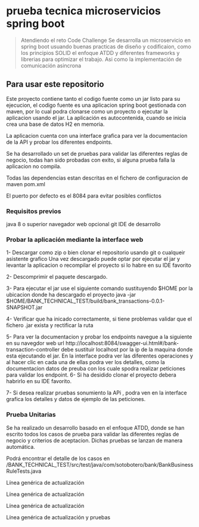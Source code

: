 # prueba tecnica microservicios spring boot

> Atendiendo el reto Code Challenge 
> Se desarrolla un microservicio en spring boot usuando buenas practicas de diseño y codificaion, 
> como los principios SOLID el enfoque ATDD y diferentes frameworks y librerias para optimizar el trabajo. 
> Asi como la implementación de comunicación asincrona

## Para usar este repositorio
Este proyecto contiene tanto el codigo fuente como un jar listo para su ejecucion, el codigo fuente 
es una aplicacion spring boot gestionada con maven, por lo cual podra clonarse como un proyecto o ejecutar la aplicacion usando el jar.
La aplicación es autocontenida, cuando se inicia crea una base de datos H2 en memoria.

La aplicacion cuenta con una interface grafica para ver la documentacion de la API y probar los diferentes endpoints.

Se ha desarrollado un set de pruebas para validar las diferentes reglas de negocio, 
todas han sido probadas con exito, si alguna prueba falla la aplicacion no compila.

Todas las dependencias estan descritas en el fichero de configuracion de maven pom.xml

El puerto por defecto es el 8084 para evitar posibles conflictos

### Requisitos previos
java 8 o superior
navegador web
opcional 
git 
IDE de desarrollo

### Probar la aplicación mediante la interface web
1- Descargar como zip o bien clonar el repositorio usando git o cualqueir asistente grafico
   Una vez descargado puede optar por ejecutar el jar y levantar la aplicacion o  recompilar el proyecto si lo habre en su IDE favorito
   
2- Descomprimir el paquete descargado.

3- Para ejecutar el jar use el siguiente comando sustituyendo $HOME por la ubicacion donde ha descargado el proyecto java -jar  $HOME/BANK_TECHNICAL_TEST/build/bank_transactions-0.0.1-SNAPSHOT.jar

4- Verificar que ha inicado correctamente, si tiene  problemas validar que el fichero .jar exista y rectificar la ruta 

5- Para ver la documentacion y probar los endpoints navegue a la siguiente en su navegdor web url http://localhost:8084/swagger-ui.html#/bank-transaction-controller
   debe sustituir localhost por la ip de la maquina donde esta ejecutando el jar.
   En la interface podra ver las diferentes operaciones y al hacer clic en cada una de ellas podra ver los detalles, como la documentacion
   datos de preuba  con los cuale spodra realizar peticiones para validar los endpoint.
6- Si ha desidido clonar el proyecto debera habrirlo en su IDE favorito.

7- Si desea realizar pruebas sonumiento la APi , podra ven en la interface grafica los detalles y datos de ejemplo de las peticiones.


### Prueba Unitarias
Se ha realizado un desarrollo basado en el enfoque ATDD, donde se han escrito todos los casos de prueba para validar las diferentes 
reglas de negocio y criterios de aceptacion.
Dichas pruebas se lanzan de manera automática.

Podrá encontrar el detalle de los casos en /BANK_TECHNICAL_TEST/src/test/java/com/sotobotero/bank/BankBusinessRuleTests.java

Línea genérica de actualización

Línea genérica de actualización

Línea genérica de actualización

Línea genérica de actualización y pruebas

